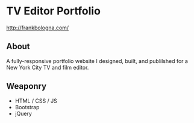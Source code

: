 # TV Editor Portfolio
http://frankbologna.com/ 

## About
A fully-responsive portfolio website I designed, built, and publilshed for a New York City TV and film editor.

## Weaponry
* HTML / CSS / JS
* Bootstrap
* jQuery
